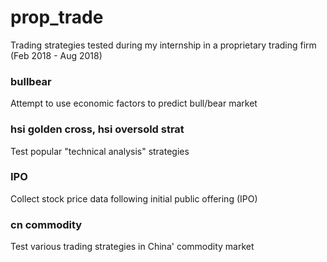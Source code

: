 # prop_trade
Trading strategies tested during my internship in a proprietary trading firm (Feb 2018 - Aug 2018)
 
### bullbear
Attempt to use economic factors to predict bull/bear market

### hsi golden cross, hsi oversold strat
Test popular "technical analysis" strategies

### IPO
Collect stock price data following initial public offering (IPO)

### cn commodity
Test various trading strategies in China' commodity market
